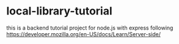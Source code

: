 # local-library-tutorial
this is a backend tutorial project for node.js with express following https://developer.mozilla.org/en-US/docs/Learn/Server-side/
